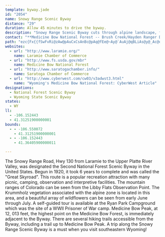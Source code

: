 ```yaml
---
template: byway.jade
id: "2054"
name: Snowy Range Scenic Byway
distance: "29"
duration: Allow 45 minutes to drive the byway.
description: "Snowy Range Scenic Byway cuts through alpine landscape, following Hwy 130 between Centennial and Saratoga."
contact: "**Medicine Bow National Forest -- Brush Creek/Hayden Ranger District**  \r\n307-326-5258\r\n<br />\r\n**Medicine Bow National Forest -- Douglas Ranger District**  \r\n307-358-4690\r\n<br />\r\n**Medicine Bow National Forest -- Laramie Ranger District**  \r\n307-745-2300"
path: "ezc{Fx{{fSwFvRi@zAw@pAuCxCsAnBc@pAq@fEe@~Ay@`AuAj@qBLiAs@y@_Ac@o@sAmG_@w@y@y@wJsCaDs@uDScCd@wBjAiTjWyA~@uBZaBGiD}@sAAsBr@_CxAy@`@m@NqL?oB^cA`@uB~AcBdBwLzMuArBgHbOcBfCkCfDkHvFiBtBiAfCwBdIo@xAmBfC_CdCiB|C}@bD{@|Hw@fLBpDd@nEbAxFNxAExAe@rECfAJpBv@nBjBfDb@pBBtB}BnRiAjEaEbLa@pBgChWyAdRE`F^rGrBbNXrFCdDKlA]`CyCrOIfARpCdA|ELvAClAUjAYz@}FrHy@xAc@lAkPfi@YjBItDEb@OZWXw@Hw@i@mBqF_@k@WQw@?[PS`@IvAHl@bAfDN~A@~@KrAS~@{@rBkEdDq@x@}@|BQpCFpBbB|HZlAv@vArB~ArFtBrBlA|BvBhArA|@~BTtAD|AE`CSlA}C`Me@pCMtDH`Dh@pDx@nCzJxQ|@nBd@xAd@pCh@zNItDo@fEyEtS_@`Cc@zEO~E@~EHxB`Etn@TlFLvq@SbSHdBTrAr@|A^b@bBhA|DnAdAj@hAdAnNnOnAfBh@dAl@dBzOzj@jArCdEhHd@bBHx@I`CUrASd@}@dAeAl@y@PiCCkJaAoA?sARmDjAi@j@[rA@`AJ`@`@p@n@\\fEOhAXx@n@d@x@vFxNrBvEv\\xb@|@rBhAxErArB^`@zAjAbBzBXx@d@~BLzFN~Ax@|Bh@f@XVbEnATR~A|BpAfAh@XtAXtAB|A]tH_E~Aa@nEI|EBjBf@`AhAf@lAPxBLvD^jB|CtHz@nApClC~@fBf@zAJ~@NlFJdAVdA~@fCNp@JlBK`Ac@|AiBzCUl@Id@I~AhA~GlB|Ih@jAdAzApArAz@pA`JhRrA~AbDrC~@lAlElKr@lA~@fA|ErEjBvBv@tB`BnMjBtHb@dDNfB?|AIrAWlA_@jAe@dAy@z@oAl@iAVc@C_F{@mCq@sBSaJ~@}BEeQgCcBm@mFkDwC{@mFeAcBCeCx@yK~FoAlA_@jAMrBL~AZlAb@r@rCxCt@rA`@rAZ~BTzd@JjCVrC|@rEvK~d@zBbI~GlRbBnFnArJHlFEhg@Z|IvApNlEv_@XrDIzHs@`Fu@zCmDjI_@xAY~B?~@JzBh@`EDpAAfBO~Ai@lB}AfDe@jBStB[vZe@rGgBxIwEdQoB~MwBjQ[pD@zDv@rJ?`DI~BiBbOIxEHrE`@hEn@|CbBhF`C`FrAjDdA~DlApGd@bEfDtb@TxIOxC_@lEw@fE{AzFgAdCuCzEcAdCYjASfAI~AAlC]lGoDrYoAdGsAhDgJrSy@xCc@bEEbDZ`EdK`k@rC|PRjDMzDeAhKEvCD`ETtDb@hDd@fBr@tBjLnW`@lAb@dCHfBU`F_ApC}@zAoAjAgFxCiAtAy@|AyBfIo@fBmB~CqMvPcApBcAfC}DtLcEnH}EjHmA`AuAr@yCxBuAdB_ClDiArAqAjAqQnLuErBqBp@_UzEaD~AuE`FiQjTop@lv@sE`HmZzl@"
websites: 
  - url: "http://www.laramie.org/"
    name: Laramie Chamber of Commerce
  - url: "http://www.fs.usda.gov/mbr"
    name: Medicine Bow National Forest
  - url: "http://www.saratogachamber.info/"
    name: Saratoga Chamber of Commerce
  - url: "http://www.cyberwest.com/cw03/v3adwst3.html"
    name: "Wyoming's Medicine Bow National Forest: CyberWest Article"
designations: 
  - National Forest Scenic Byway
  - Wyoming State Scenic Byway
states: 
  - WY
ll: 
  - -106.152443
  - 41.31251900000001
bounds: 
  - - -106.550072
    - 41.31251900000001
  - - -106.152443
    - 41.36405900000011

---
```


<p>The Snowy Range Road, Hwy 130 from Laramie to the Upper Platte
River Valley, was designated the Second National Forest Scenic
Byway in the United States. Begun in 1920, it took 6 years to
complete and was called the "Great Skyroad". This route is a
popular recreation attraction with many picnic, camping,
observation and interpretive facilities. The mountain ranges of
Colorado can be seen from the Libby Flats Observation Point. The
Krummholz vegetation associated with the alpine zone is located in
this area, and a beautiful array of wildflowers can be seen from
early June through July. A self-guided tour is available at the
Ryan Park Campground which was the site of a WWII Prisoner of War
camp. Medicine Bow Peak, at 12, 013 feet, the highest point on the
Medicine Bow Forest, is immediately adjacent to the Byway. There
are several hiking trails accessible from the Byway, including a
trail up to Medicine Bow Peak. A trip along the Snowy Range Scenic
Byway is a must when you visit southeastern Wyoming!</p>
